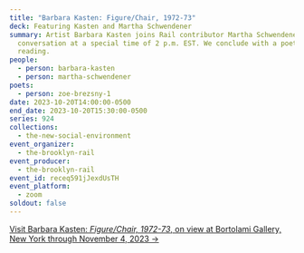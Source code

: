 ```yaml
---
title: "Barbara Kasten: Figure/Chair, 1972-73"
deck: Featuring Kasten and Martha Schwendener
summary: Artist Barbara Kasten joins Rail contributor Martha Schwendener for a
  conversation at a special time of 2 p.m. EST. We conclude with a poetry
  reading.
people:
  - person: barbara-kasten
  - person: martha-schwendener
poets:
  - person: zoe-brezsny-1
date: 2023-10-20T14:00:00-0500
end_date: 2023-10-20T15:30:00-0500
series: 924
collections:
  - the-new-social-environment
event_organizer:
  - the-brooklyn-rail
event_producer:
  - the-brooklyn-rail
event_id: receq591jJexdUsTH
event_platform:
  - zoom
soldout: false
---
```

[V﻿isit Barbara Kasten: *Figure/Chair, 1972-73*, on view at Bortolami Gallery, New York through November 4, 2023 →](https://www.bortolamigallery.com/exhibitions/figure-chair-1972-73)